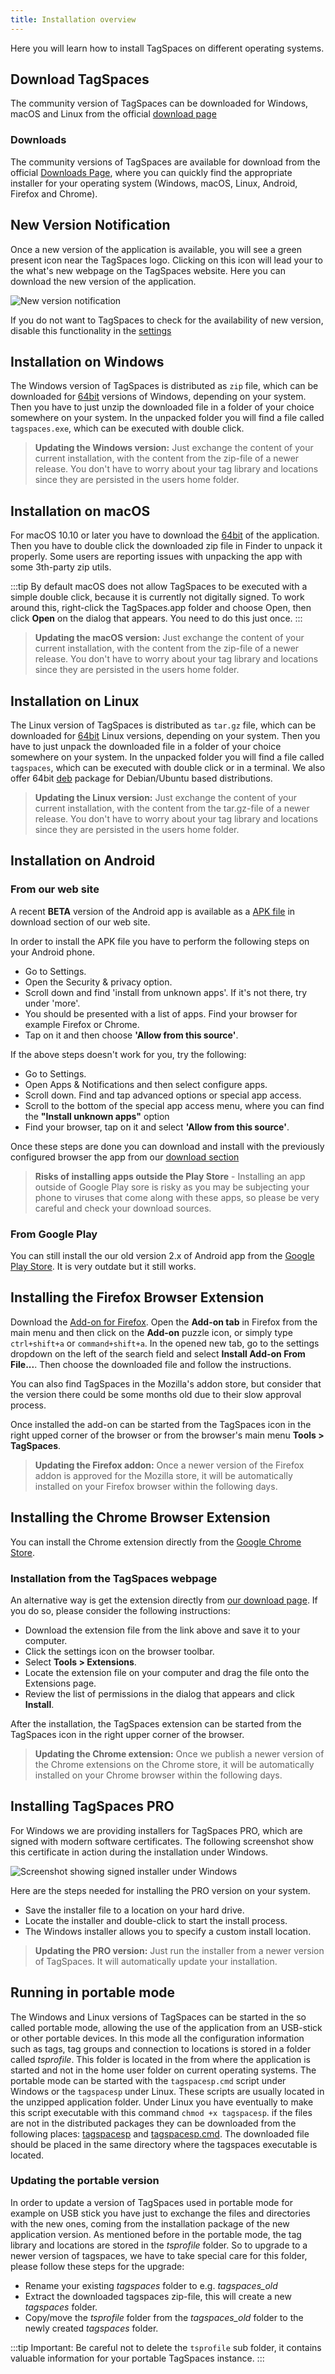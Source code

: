 ```yaml
---
title: Installation overview
---
```


Here you will learn how to install TagSpaces on different operating systems.

## Download TagSpaces

The community version of TagSpaces can be downloaded for Windows, macOS and Linux from the official [download page](https://www.tagspaces.org/downloads)

### Downloads

The community versions of TagSpaces are available for download from the official [Downloads Page](https://www.tagspaces.org/downloads/), where you can quickly find the appropriate installer for your operating system (Windows, macOS, Linux, Android, Firefox and Chrome).

## New Version Notification

Once a new version of the application is available, you will see a green present icon near the TagSpaces logo. Clicking on this icon will lead your to the what's new webpage on the TagSpaces website. Here you can download the new version of the application.

![New version notification](/media/new-version-available.png)

If you do not want to TagSpaces to check for the availability of new version, disable this functionality in the [settings](ui/settings)

## Installation on Windows

The Windows version of TagSpaces is distributed as `zip` file, which can be downloaded for [64bit](https://www.tagspaces.org/downloads/tagspaces-win64.zip) versions of Windows, depending on your system. Then you have to just unzip the downloaded file in a folder of your choice somewhere on your system. In the unpacked folder you will find a file called `tagspaces.exe`, which can be executed with double click.

> **Updating the Windows version:** Just exchange the content of your current installation, with the content from the zip-file of a newer release. You don't have to worry about your tag library and locations since they are persisted in the users home folder.

## Installation on macOS

For macOS 10.10 or later you have to download the [64bit](https://www.tagspaces.org/downloads/tagspaces-osx64.zip) of the application. Then you have to double click the downloaded zip file in Finder to unpack it properly. Some users are reporting issues with unpacking the app with some 3th-party zip utils.

:::tip
By default macOS does not allow TagSpaces to be executed with a simple double click, because it is currently not digitally signed. To work around this, right-click the TagSpaces.app folder and choose Open, then click **Open** on the dialog that appears. You need to do this just once.
:::

> **Updating the macOS version:** Just exchange the content of your current installation, with the content from the zip-file of a newer release. You don't have to worry about your tag library and locations since they are persisted in the users home folder.

## Installation on Linux

The Linux version of TagSpaces is distributed as `tar.gz` file, which can be downloaded for [64bit](https://www.tagspaces.org/downloads/tagspaces-linux64.tar.gz) Linux versions, depending on your system. Then you have to just unpack the downloaded file in a folder of your choice somewhere on your system. In the unpacked folder you will find a file called `tagspaces`, which can be executed with double click or in a terminal. We also offer 64bit [deb](https://www.tagspaces.org/downloads/tagspaces-amd64.deb) package for Debian/Ubuntu based distributions.

> **Updating the Linux version:** Just exchange the content of your current installation, with the content from the tar.gz-file of a newer release. You don't have to worry about your tag library and locations since they are persisted in the users home folder.

## Installation on Android

### From our web site

A recent **BETA** version of the Android app is available as a [APK file](https://www.tagspaces.org/downloads/tagspaces-android-beta.apk) in download section of our web site.

In order to install the APK file you have to perform the following steps on your Android phone.

- Go to Settings.
- Open the Security & privacy option.
- Scroll down and find 'install from unknown apps'. If it's not there, try under 'more'.
- You should be presented with a list of apps. Find your browser for example Firefox or Chrome.
- Tap on it and then choose **'Allow from this source'**.

If the above steps doesn't work for you, try the following:

- Go to Settings.
- Open Apps & Notifications and then select configure apps.
- Scroll down. Find and tap advanced options or special app access.
- Scroll to the bottom of the special app access menu, where you can find the **"Install unknown apps"** option
- Find your browser, tap on it and select **'Allow from this source'**.

Once these steps are done you can download and install with the previously configured browser the app from our [download section](https://www.tagspaces.org/downloads)

> **Risks of installing apps outside the Play Store** - Installing an app outside of Google Play sore is risky as you may be subjecting your phone to viruses that come along with these apps, so please be very careful and check your download sources.

### From Google Play

You can still install the our old version 2.x of Android app from the [Google Play Store](https://play.google.com/store/apps/details?id=org.tagspaces.androidle). It is very outdate but it still works.

<!--
> **Updating the Android app:** Once we publish a newer version of the Android app, it will be automatically installed on your mobile device within the following days.
-->

## Installing the Firefox Browser Extension

Download the [Add-on for Firefox](https://addons.mozilla.org/en-us/firefox/addon/tagspaces/). Open the **Add-on tab** in Firefox from the main menu and then click on the **Add-on** puzzle icon, or simply type `ctrl+shift+a` or `command+shift+a`. In the opened new tab, go to the settings dropdown on the left of the search field and select **Install Add-on From File...**. Then choose the downloaded file and follow the instructions.

You can also find TagSpaces in the Mozilla's addon store, but consider that the version there could be some months old due to their slow approval process.

Once installed the add-on can be started from the TagSpaces icon in the right upped corner of the browser or from the browser's main menu **Tools > TagSpaces**.

> **Updating the Firefox addon:** Once a newer version of the Firefox addon is approved for the Mozilla store, it will be automatically installed on your Firefox browser within the following days.

## Installing the Chrome Browser Extension

You can install the Chrome extension directly from the [Google Chrome Store](https://chrome.google.com/webstore/detail/tagspaces-web-clipper/ldalmgifdlgpiiadeccbcjojljeanhjk).

### Installation from the TagSpaces webpage

An alternative way is get the extension directly from [our download page](https://www.tagspaces.org/downloads/). If you do so, please consider the following instructions:

- Download the extension file from the link above and save it to your computer.
- Click the settings icon on the browser toolbar.
- Select **Tools &gt; Extensions**.
- Locate the extension file on your computer and drag the file onto the Extensions page.
- Review the list of permissions in the dialog that appears and click **Install**.

After the installation, the TagSpaces extension can be started from the TagSpaces icon in the right upper corner of the browser.

> **Updating the Chrome extension:** Once we publish a newer version of the Chrome extensions on the Chrome store, it will be automatically installed on your Chrome browser within the following days.

## Installing TagSpaces PRO

For Windows we are providing installers for TagSpaces PRO, which are signed with modern software certificates. The following screenshot show this certificate in action during the installation under Windows.

![Screenshot showing signed installer under Windows](/media/signed-windows-installer.png)

Here are the steps needed for installing the PRO version on your system.

- Save the installer file to a location on your hard drive.
- Locate the installer and double-click to start the install process.
- The Windows installer allows you to specify a custom install location.

> **Updating the PRO version:** Just run the installer from a newer version of TagSpaces. It will automatically update your installation.

## Running in portable mode

The Windows and Linux versions of TagSpaces can be started in the so called portable mode, allowing the use of the application from an USB-stick or other portable devices. In this mode all the configuration information such as tags, tag groups and connection to locations is stored in a folder called _tsprofile_. This folder is located in the from where the application is started and not in the home user folder on current operating systems. The portable mode can be started with the `tagspacesp.cmd` script under Windows or the `tagspacesp` under Linux. These scripts are usually located in the unzipped application folder. Under Linux you have eventually to make this script executable with this command `chmod +x tagspacesp`. if the files are not in the distributed packages they can be downloaded from the following places: [tagspacesp](https://raw.githubusercontent.com/tagspaces/tagspaces/develop/resources/tagspacesp) and [tagspacesp.cmd](https://raw.githubusercontent.com/tagspaces/tagspaces/develop/resources/tagspacesp.cmd). The downloaded file should be placed in the same directory where the tagspaces executable is located.

### Updating the portable version

In order to update a version of TagSpaces used in portable mode for example on USB stick you have just to exchange the files and directories with the new ones, coming from the installation package of the new application version. As mentioned before in the portable mode, the tag library and locations are stored in the _tsprofile_ folder. So to upgrade to a newer version of tagspaces, we have to take special care for this folder, please follow these steps for the upgrade:

- Rename your existing _tagspaces_ folder to e.g. _tagspaces_old_
- Extract the downloaded tagspaces zip-file, this will create a new _tagspaces_ folder.
- Copy/move the _tsprofile_ folder from the _tagspaces_old_ folder to the newly created _tagspaces_ folder.

:::tip
Important: Be careful not to delete the `tsprofile` sub folder, it contains valuable information for your portable TagSpaces instance.
:::
